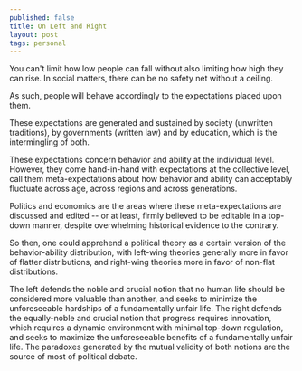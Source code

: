 ```yaml
---
published: false
title: On Left and Right
layout: post
tags: personal
---
```


You can't limit how low people can fall without also limiting how high they can rise. In social matters, there can be no safety net without a ceiling. 

As such, people will behave accordingly to the expectations placed upon them. 

These expectations are generated and sustained by society (unwritten traditions), by governments (written law) and by education, which is the intermingling of both. 

These expectations concern behavior and ability at the individual level. However, they come hand-in-hand with expectations at the collective level, call them meta-expectations about how behavior and ability can acceptably fluctuate across age, across regions and across generations. 

Politics and economics are the areas where these meta-expectations are discussed and edited -- or at least, firmly believed to be editable in a top-down manner, despite overwhelming historical evidence to the contrary.

So then, one could apprehend a political theory as a certain version of the behavior-ability distribution, with left-wing theories generally more in favor of flatter distributions, and right-wing theories more in favor of non-flat distributions. 

The left defends the noble and crucial notion that no human life should be considered more valuable than another, and seeks to minimize the unforeseeable hardships of a fundamentally unfair life. The right defends the equally-noble and crucial notion that progress requires innovation, which requires a dynamic environment with minimal top-down regulation, and seeks to maximize the unforeseeable benefits of a fundamentally unfair life. The paradoxes generated by the mutual validity of both notions are the source of most of political debate. 
